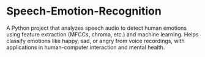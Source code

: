 # Speech-Emotion-Recognition
A Python project that analyzes speech audio to detect human emotions using feature extraction (MFCCs, chroma, etc.) and machine learning. Helps classify emotions like happy, sad, or angry from voice recordings, with applications in human-computer interaction and mental health.
